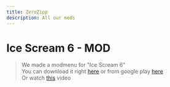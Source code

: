 ```yaml
---
title: ZeroZipp
description: All our mods
---
```

# Ice Scream 6 - MOD
> We made a modmenu for "Ice Scream 6"<br>
> You can download it right <a href="/mod/icescream6">here</a> or from google play <a href="https://play.google.com/store/apps/details?id=com.keplerians.icescream6">here</a><br>
> Or watch <a href="https://www.youtube.com/watch?v=Cql_pBTxrVI">this</a> video<br>
